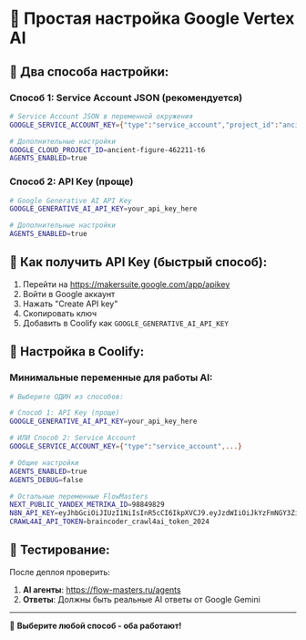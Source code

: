 # 🤖 Простая настройка Google Vertex AI

## 🎯 Два способа настройки:

### Способ 1: Service Account JSON (рекомендуется)
```bash
# Service Account JSON в переменной окружения
GOOGLE_SERVICE_ACCOUNT_KEY={"type":"service_account","project_id":"ancient-figure-462211-t6",...}

# Дополнительные настройки
GOOGLE_CLOUD_PROJECT_ID=ancient-figure-462211-t6
AGENTS_ENABLED=true
```

### Способ 2: API Key (проще)
```bash
# Google Generative AI API Key
GOOGLE_GENERATIVE_AI_API_KEY=your_api_key_here

# Дополнительные настройки  
AGENTS_ENABLED=true
```

## 🔑 Как получить API Key (быстрый способ):

1. Перейти на https://makersuite.google.com/app/apikey
2. Войти в Google аккаунт
3. Нажать "Create API key"
4. Скопировать ключ
5. Добавить в Coolify как `GOOGLE_GENERATIVE_AI_API_KEY`

## 🚀 Настройка в Coolify:

### Минимальные переменные для работы AI:
```bash
# Выберите ОДИН из способов:

# Способ 1: API Key (проще)
GOOGLE_GENERATIVE_AI_API_KEY=your_api_key_here

# ИЛИ Способ 2: Service Account
GOOGLE_SERVICE_ACCOUNT_KEY={"type":"service_account",...}

# Общие настройки
AGENTS_ENABLED=true
AGENTS_DEBUG=false

# Остальные переменные FlowMasters
NEXT_PUBLIC_YANDEX_METRIKA_ID=98849829
N8N_API_KEY=eyJhbGciOiJIUzI1NiIsInR5cCI6IkpXVCJ9.eyJzdWIiOiJkYzFmNGY3Zi0zMzQ1LTRiNzQtOTM1OC1lYjEyZWU4MjdiNzUiLCJpc3MiOiJuOG4iLCJhdWQiOiJwdWJsaWMtYXBpIiwiaWF0IjoxNzUwMzE2MDk1fQ.54cWJ5_Lknv20HTq4mPspgHPFaLVcpAXLVFRRMgZ4tE
CRAWL4AI_API_TOKEN=braincoder_crawl4ai_token_2024
```

## 🧪 Тестирование:

После деплоя проверить:
1. **AI агенты**: https://flow-masters.ru/agents
2. **Ответы**: Должны быть реальные AI ответы от Google Gemini

---

🎯 **Выберите любой способ - оба работают!**
